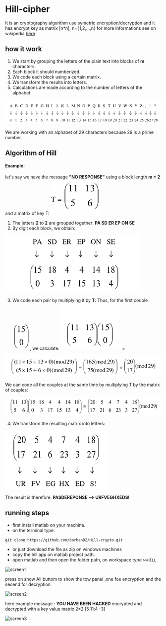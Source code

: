 # Hill-cipher
It is an cryptography algorithm use symetric encryption/decryption and it has encrypt key as matrix \[n\*n\], n={1,2,...,n}
for more informations see on wikipedia [here](https://en.wikipedia.org/wiki/Hill_cipher)
## how it work 
1. We start by grouping the letters of the plain text into blocks of **m** characters.
2. Each block it should numberized.
3. We code each block using a certain matrix.
4. We transform the results into letters.
5. Calculations are made according to the number of letters of the alphabet. 

![char](screenshots/chars.png)

We are working with an alphabet of 29 characters because 29 is a prime number.
## Algorithm of Hill
#### Example:
let's say we have the message **"NO RESPONSE"** using a block length **m = 2** and a matrix of key T:  ![code1](screenshots/code101.png)
1. The letters **2** to **2** are grouped together: **PA SD ER EP ON SE**
2. By digit each block, we obtain:

  ![code2](screenshots/code2.png)
 
3. We code each pair by multiplying it by **T**: 
Thus, for the first couple![code3](screenshots/code3.png), we calculate: ![code4](screenshots/code41.png) =

![code5](screenshots/code5.png)

We can code all the couples at the same time by multiplying T by the matrix of couples:

![code6](screenshots/code6.png)

4. We transform the resulting matrix into letters: 

![code7](screenshots/code7.png)

The result is therefore: **PASDEREPONSE ==> URFVEGHXEDS!** 
## running steps
- first install matlab on your machine.
- on the terminal type:
```
git clone https://github.com/borhanDZ/Hill-crypto.git 
```
- or just download the file as zip on windows machines
- copy the hill app on matlab project path.
- open matlab and then open the folder path, on workspace type 
      ```
      >>HILL 
      ```
  
![screen1](screenshots/Sceen1.jpg)

press on show All buttom to show the tow panel ,one foe encryption and the secend for decryption 

![screen2](screenshots/Sceen2.jpg)

here example message : **YOU HAVE BEEN HACKED** encrypted and decrypted with a key value matrix 2*2 [5 11;4 -3] 

![screen3](screenshots/Sceen3.jpg)

